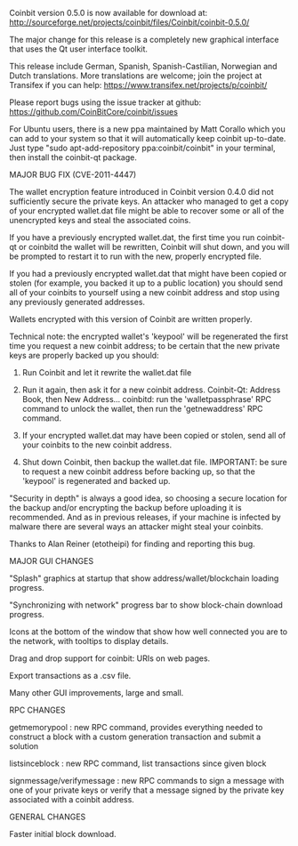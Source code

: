 Coinbit version 0.5.0 is now available for download at:
http://sourceforge.net/projects/coinbit/files/Coinbit/coinbit-0.5.0/

The major change for this release is a completely new graphical interface that uses the Qt user interface toolkit.

This release include German, Spanish, Spanish-Castilian, Norwegian and Dutch translations. More translations are welcome; join the project at Transifex if you can help:
https://www.transifex.net/projects/p/coinbit/

Please report bugs using the issue tracker at github:
https://github.com/CoinBitCore/coinbit/issues

For Ubuntu users, there is a new ppa maintained by Matt Corallo which you can add to your system so that it will automatically keep coinbit up-to-date.  Just type "sudo apt-add-repository ppa:coinbit/coinbit" in your terminal, then install the coinbit-qt package.

MAJOR BUG FIX  (CVE-2011-4447)

The wallet encryption feature introduced in Coinbit version 0.4.0 did not sufficiently secure the private keys. An attacker who
managed to get a copy of your encrypted wallet.dat file might be able to recover some or all of the unencrypted keys and steal the
associated coins.

If you have a previously encrypted wallet.dat, the first time you run coinbit-qt or coinbitd the wallet will be rewritten, Coinbit will
shut down, and you will be prompted to restart it to run with the new, properly encrypted file.

If you had a previously encrypted wallet.dat that might have been copied or stolen (for example, you backed it up to a public
location) you should send all of your coinbits to yourself using a new coinbit address and stop using any previously generated addresses.

Wallets encrypted with this version of Coinbit are written properly.

Technical note: the encrypted wallet's 'keypool' will be regenerated the first time you request a new coinbit address; to be certain that the
new private keys are properly backed up you should:

1. Run Coinbit and let it rewrite the wallet.dat file

2. Run it again, then ask it for a new coinbit address.
Coinbit-Qt: Address Book, then New Address...
coinbitd: run the 'walletpassphrase' RPC command to unlock the wallet,  then run the 'getnewaddress' RPC command.

3. If your encrypted wallet.dat may have been copied or stolen, send  all of your coinbits to the new coinbit address.

4. Shut down Coinbit, then backup the wallet.dat file.
IMPORTANT: be sure to request a new coinbit address before backing up, so that the 'keypool' is regenerated and backed up.

"Security in depth" is always a good idea, so choosing a secure location for the backup and/or encrypting the backup before uploading it is recommended. And as in previous releases, if your machine is infected by malware there are several ways an attacker might steal your coinbits.

Thanks to Alan Reiner (etotheipi) for finding and reporting this bug.

MAJOR GUI CHANGES

"Splash" graphics at startup that show address/wallet/blockchain loading progress.

"Synchronizing with network" progress bar to show block-chain download progress.

Icons at the bottom of the window that show how well connected you are to the network, with tooltips to display details.

Drag and drop support for coinbit: URIs on web pages.

Export transactions as a .csv file.

Many other GUI improvements, large and small.

RPC CHANGES

getmemorypool : new RPC command, provides everything needed to construct a block with a custom generation transaction and submit a solution

listsinceblock : new RPC command, list transactions since given block

signmessage/verifymessage : new RPC commands to sign a message with one of your private keys or verify that a message signed by the private key associated with a coinbit address.

GENERAL CHANGES

Faster initial block download.

